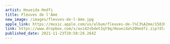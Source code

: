 ```yaml
---
artist: Houeida Hedfi
title: Fleuves de l'Âme
new_image: /images/fleuves-de-l-âme.jpg
apple_link: https://music.apple.com/us/album/fleuves-de-l%C3%A2me/1583082425
link: https://www.dropbox.com/s/axi42sbdet2qt9q/Houeida%20Hedfi.zip?dl=1
published_date: 2021-11-23T20:58:28.264Z
---
```

